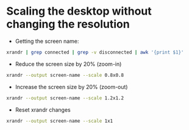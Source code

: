 # Scaling the desktop without changing the resolution
- Getting the screen name:
```sh
xrandr | grep connected | grep -v disconnected | awk '{print $1}'
```
- Reduce the screen size by 20% (zoom-in)
```sh
xrandr --output screen-name --scale 0.8x0.8
```
- Increase the screen size by 20% (zoom-out)
```sh
xrandr --output screen-name --scale 1.2x1.2
```
- Reset xrandr changes
```sh
xrandr --output screen-name --scale 1x1
```
